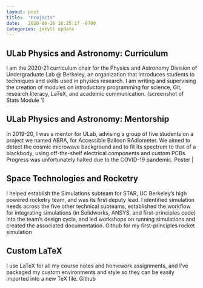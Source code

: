 ```yaml
---
layout: post
title:  "Projects"
date:   2020-06-26 16:25:17 -0700
categories: jekyll update
---
```

## ULab Physics and Astronomy: Curriculum
I am the 2020-21 curriculum chair for the Physics and Astronomy Division of Undergraduate Lab @ Berkeley, an organization that introduces students to techniques and skills used in physics research. I am writing and supervising the creation of modules on introductory programming for science, Git, research literacy, LaTeX, and academic communication.
<ULab github org> (screenshot of Stats Module 1)

## ULab Physics and Astronomy: Mentorship
In 2019-20, I was a mentor for ULab, advising a group of five students on a project we named ABRA, for Accessible Balloon RAdiometer. We aimed to detect the cosmic microwave background and to fit its spectrum to that of a blackbody, using off-the-shelf electrical components and custom PCBs. Progress was unfortunately halted due to the COVID-19 pandemic.
Poster | <link to presentation>

## Space Technologies and Rocketry
I helped establish the Simulations subteam for STAR, UC Berkeley’s high powered rocketry team, and was its first deputy lead. I identified simulation needs across the five other technical subteams, established the workflow for integrating simulations (in Solidworks, ANSYS, and first-principles code) into the team’s design cycle, and led workshops on running simulations and created the associated documentation.
Github for my first-principles rocket simulation

## Custom LaTeX
I use LaTeX for all my course notes and homework assignments, and I’ve packaged my custom environments and style so they can be easily imported into a new TeX file.
Github
